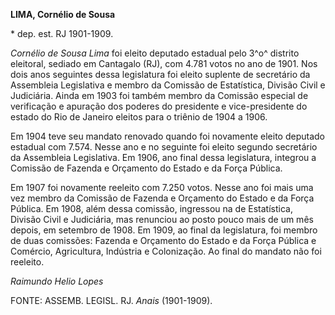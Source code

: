 **LIMA, Cornélio de Sousa**

\* dep. est. RJ 1901-1909.

*Cornélio de Sousa Lima* foi eleito deputado estadual pelo 3^o^ distrito
eleitoral, sediado em Cantagalo (RJ), com 4.781 votos no ano de 1901.
Nos dois anos seguintes dessa legislatura foi eleito suplente de
secretário da Assembleia Legislativa e membro da Comissão de
Estatística, Divisão Civil e Judiciária. Ainda em 1903 foi também membro
da Comissão especial de verificação e apuração dos poderes do presidente
e vice-presidente do estado do Rio de Janeiro eleitos para o triênio de
1904 a 1906.

Em 1904 teve seu mandato renovado quando foi novamente eleito deputado
estadual com 7.574. Nesse ano e no seguinte foi eleito segundo
secretário da Assembleia Legislativa. Em 1906, ano final dessa
legislatura, integrou a Comissão de Fazenda e Orçamento do Estado e da
Força Pública.

Em 1907 foi novamente reeleito com 7.250 votos. Nesse ano foi mais uma
vez membro da Comissão de Fazenda e Orçamento do Estado e da Força
Pública. Em 1908, além dessa comissão, ingressou na de Estatística,
Divisão Civil e Judiciária, mas renunciou ao posto pouco mais de um mês
depois, em setembro de 1908. Em 1909, ao final da legislatura, foi
membro de duas comissões: Fazenda e Orçamento do Estado e da Força
Pública e Comércio, Agricultura, Indústria e Colonização. Ao final do
mandato não foi reeleito.

*Raimundo Helio Lopes*

FONTE: ASSEMB. LEGISL. RJ. *Anais* (1901-1909).
